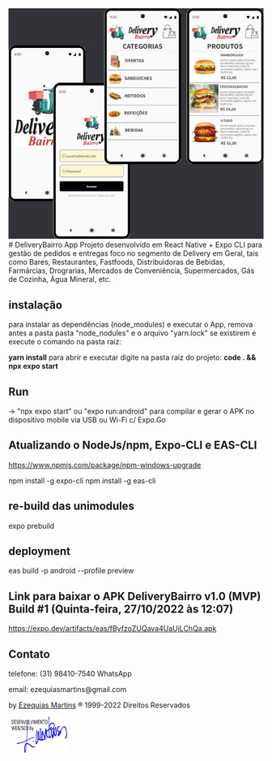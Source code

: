 <img src=".temp/mobile.jpg" size="70%">
# DeliveryBairro App 
Projeto desenvolvido em React Native + Expo CLI para gestão de pedidos e entregas foco no segmento de Delivery em Geral, tais como Bares, Restaurantes, Fastfoods, Distribuidoras de Bebidas, Farmárcias, Drograrias, Mercados de Conveniência, Supermercados, Gás de Cozinha, Água Mineral, etc.

## instalação
para instalar as dependências (node_modules) e executar o App, remova antes a pasta pasta "node_nodules" e o arquivo "yarn.lock" se existirem e execute o comando na pasta raiz:

<strong>yarn install</strong> 
para abrir e executar digite na pasta raiz do projeto:
<strong>code . && npx expo start</strong>

## Run 
-> "npx expo start" ou "expo run:android" para compilar e gerar o APK no dispositivo mobile via USB ou Wi-Fi c/ Expo.Go

## Atualizando o NodeJs/npm, Expo-CLI e EAS-CLI
https://www.npmjs.com/package/npm-windows-upgrade

npm install -g expo-cli
npm install -g eas-cli

## re-build das unimodules
expo prebuild

## deployment
eas build -p android --profile preview

## Link para baixar o APK DeliveryBairro v1.0 (MVP) Build #1 (Quinta-feira, 27/10/2022 às 12:07)
https://expo.dev/artifacts/eas/fByfzoZUQava4UaUjLChQa.apk

## Contato
<p>telefone: (31) 98410-7540 WhatsApp</p>
<p>email: ezequiasmartins@gmail.com</p>
<p>by <a href="https://ezequiasmartins.blogspot.com/" target="_blank">Ezequias Martins</a> ® 1999-2022 Direitos Reservados</p>
<p><a href="https://ezequiasmartins.blogspot.com/" target="_blank"><img src=".temp/assinatura.jpg"></a></p>